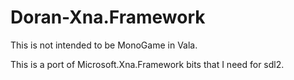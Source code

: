 # Doran-Xna.Framework

This is not intended to be MonoGame in Vala.

This is a port of Microsoft.Xna.Framework bits that I need for sdl2.

